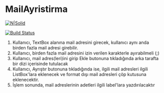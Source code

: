 # MailAyristirma
[![N|Solid](https://pbs.twimg.com/profile_images/794178207708758016/QRRFL0vi_reasonably_small.jpg)](https://pbs.twimg.com/profile_images/794178207708758016/QRRFL0vi_reasonably_small.jpg)

[![Build Status](https://pbs.twimg.com/profile_images/794178207708758016/QRRFL0vi_reasonably_small.jpg)](https://pbs.twimg.com/profile_images/794178207708758016/QRRFL0vi_reasonably_small.jpg)

1) Kullanıcı, TextBox alanına mail adresini girecek, kullanıcı aynı anda birden fazla mail adresi girebilir.
2) Kullanıcı, birden fazla mail adresini izin verilen karakterle ayırabilmeli (;)
3) Kullanıcı, mail adres(leri)ini girip Ekle butonuna tıkladığında arka tarafta bir dizi içerisinde tutulacak
4) Kullanıcı, Ayrıştır butonuna tıkladığında ise, ilgili mail adresleri ilgili ListBox'lara eklenecek ve format dışı mail adresleri çöp kutusuna eklenecektir.
5) İşlem sonunda, mail adreslerinin adetleri ilgili label'lara yazdırılacaktır
